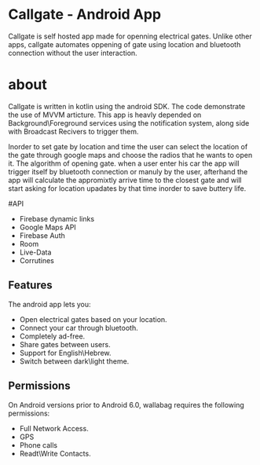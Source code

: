 # Callgate - Android App
Callgate is self hosted app made for openning electrical gates.
Unlike other apps, callgate automates oppening of gate using location and bluetooth connection without the user interaction.

# about
Callgate is written in kotlin using the android SDK.
The code demonstrate the use of MVVM articture.
This app is heavly depended on Background\Foreground services using the notification system, along side with Broadcast Recivers to trigger them.

Inorder to set gate by location and time the user can select the location of the gate through google maps and choose the radios that he wants to open it.
The algorithm of opening gate. when a user enter his car the app will trigger itself by bluetooth connection or manuly by the user, afterhand the app will calculate the appromixtly arrive time to the closest gate and will start asking for location upadates by that time inorder to save buttery life.





#API
- Firebase dynamic links
- Google Maps API
- Firebase Auth
- Room
- Live-Data
- Corrutines



## Features

The android app lets you:
- Open electrical gates based on your location.
- Connect your car through bluetooth.
- Completely ad-free.
- Share gates between users.
- Support for English\Hebrew.
- Switch between dark\light theme.

## Permissions

On Android versions prior to Android 6.0, wallabag requires the following permissions:
- Full Network Access.
- GPS
- Phone calls
- Readt\Write Contacts.

